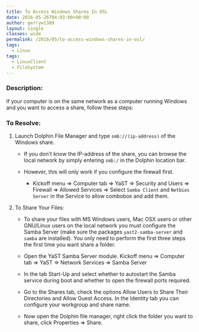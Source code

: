 ```yaml
---
title: To Access Windows Shares In OSL
date: 2016-05-26T04:03:00+00:00
author: gerryw1389
layout: single
classes: wide
permalink: /2016/05/to-access-windows-shares-in-osl/
tags:
  - Linux
tags:
  - LinuxClient
  - FileSystem
---
```

<!--more-->

### Description:

If your computer is on the same network as a computer running Windows and you want to access a share, follow these steps:

### To Resolve:

1. Launch Dolphin File Manager and type `smb://(ip-address)` of the Windows share.

   - If you don't know the IP-address of the share, you can browse the local network by simply entering `smb:/` in the Dolphin location bar.

   - However, this will only work if you configure the firewall first.  

     - Kickoff menu => Computer tab => YaST => Security and Users => Firewall => Allowed Services => Select `Samba Client` and `Netbios Server` in the Service to allow combobox and add them.

2. To Share Your Files:

   - To share your files with MS Windows users, Mac OSX users or other GNU/Linux users on the local network you must configure the Samba Server (make sure the packages `yast2-samba-server` and `samba` are installed). You only need to perform the first three steps the first time you want share a folder.

   - Open the YaST Samba Server module. Kickoff menu => Computer tab => YaST => Network Services => Samba Server

   - In the tab Start-Up and select whether to autostart the Samba service during boot and whether to open the firewall ports required.

   - Go to the Shares tab, check the options Allow Users to Share Their Directories and Allow Guest Access. In the Identity tab you can configure your workgroup and share name.

   - Now open the Dolphin file manager, right click the folder you want to share, click Properties => Share.
